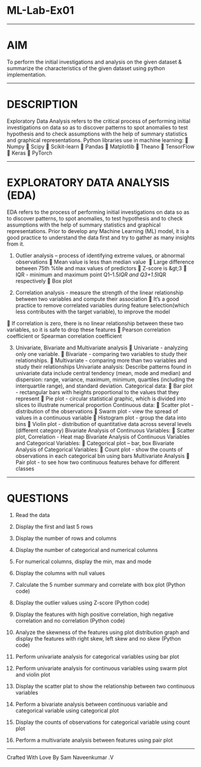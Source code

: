 # ML-Lab-Ex01
---
# AIM
To perform the initial investigations and analysis on the given dataset &amp; summarize the
characteristics of the given dataset using python implementation.

---
# DESCRIPTION
Exploratory Data Analysis refers to the critical process of performing initial
investigations on data so as to discover patterns to spot anomalies to test hypothesis and
to check assumptions with the help of summary statistics and graphical representations.
Python libraries use in machine learning:
 Numpy
 Scipy
 Scikit-learn
 Pandas
 Matplotlib
 Theano
 TensorFlow
 Keras
 PyTorch

---
# EXPLORATORY DATA ANALYSIS (EDA)
EDA refers to the process of performing initial investigations on data so as to discover
patterns, to spot anomalies, to test hypothesis and to check assumptions with the help of
summary statistics and graphical representations.
Prior to develop any Machine Learning (ML) model, it is a good practice to understand the
data first and try to gather as many insights from it.

1) Outlier analysis – process of identifying extreme values, or abnormal observations
 Mean value is less than median value 
 Large difference between 75th %tile and max values of predictors
 Z-score is &amp;gt;3
 IQR - minimum and maximum point Q1–1.5*IQR and Q3+1.5*IQR respectively
 Box plot

3) Correlation analysis - measure the strength of the linear relationship between two
variables and compute their association
 It’s a good practice to remove correlated variables during feature selection(which less
contributes with the target variable), to improve the model

 If correlation is zero, there is no linear relationship between these two variables, so it is
safe to drop these features
 Pearson correlation coefficient or Spearman correlation coefficient

3) Univariate, Bivariate and Multivariate analysis
 Univariate - analyzing only one variable.
 Bivariate - comparing two variables to study their relationships.
 Multivariate - comparing more than two variables and study their relationships
Univariate analysis:
Describe patterns found in univariate data include central tendency (mean, mode and median)
and dispersion: range, variance, maximum, minimum, quartiles (including the interquartile
range), and standard deviation.
Categorical data:
 Bar plot - rectangular bars with heights proportional to the values that they represent
 Pie plot - circular statistical graphic, which is divided into slices to illustrate numerical
proportion
Continuous data:
 Scatter plot - distribution of the observations
 Swarm plot - view the spread of values in a continuous variable
 Histogram plot - group the data into bins
 Violin plot - distribution of quantitative data across several levels (different category)
Bivariate Analysis of Continuous Variables:
 Scatter plot, Correlation - Heat map
Bivariate Analysis of Continuous Variables and Categorical Variables:
 Categorical plot – bar, box
Bivariate Analysis of Categorical Variables:
 Count plot - show the counts of observations in each categorical bin using bars
Multivariate Analysis
 Pair plot - to see how two continuous features behave for different classes

---
# QUESTIONS
1. Read the data
2. Display the first and last 5 rows
3. Display the number of rows and columns
4. Display the number of categorical and numerical columns

5. For numerical columns, display the min, max and mode
6. Display the columns with null values
7. Calculate the 5 number summary and correlate with box plot (Python code)
8. Display the outlier values using Z-score (Python code)
9. Display the features with high positive correlation, high negative correlation and no
correlation (Python code)
10. Analyze the skewness of the features using plot distribution graph and display the
features with right skew, left skew and no skew (Python code)
11. Perform univariate analysis for categorical variables using bar plot
12. Perform univariate analysis for continuous variables using swarm plot and violin plot
13. Display the scatter plat to show the relationship between two continuous variables
14. Perform a bivariate analysis between continuous variable and categorical variable
using categorical plot
15. Display the counts of observations for categorical variable using count plot
16. Perform a multivariate analysis between features using pair plot
---
Crafted With Love By Sam Naveenkumar .V
